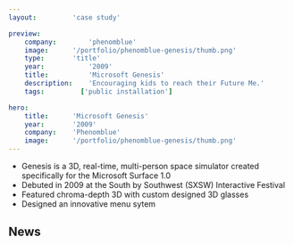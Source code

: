 ```yaml
---
layout:         'case study'

preview:
    company:        'phenomblue'
    image:      '/portfolio/phenomblue-genesis/thumb.png'
    type:       'title'
    year:           '2009'
    title:          'Microsoft Genesis'
    description:    'Encouraging kids to reach their Future Me.'
    tags:         ['public installation']

hero:
    title:      'Microsoft Genesis'
    year:       '2009'
    company:    'Phenomblue'
    image:      '/portfolio/phenomblue-genesis/thumb.png'
---
```


<script setup>
    import YouTubeVideo from '../../components/YouTubeVideo.vue'
    import NewsList from '../../components/NewsList.vue'
    import _ from 'lodash'
    import { data as pressData } from '../../press/press.data'

    const press = _.filter(pressData, ['project', 'PhenomblueGenesis'])
</script>

- Genesis is a 3D, real-time, multi-person space simulator created specifically for the Microsoft Surface 1.0
- Debuted in 2009 at the South by Southwest (SXSW) Interactive Festival
- Featured chroma-depth 3D with custom designed 3D glasses
- Designed an innovative menu sytem

<YouTubeVideo src="https://www.youtube.com/embed/JkaGrZDk_RY"></YouTubeVideo>

## News
<NewsList :data="press"></NewsList>